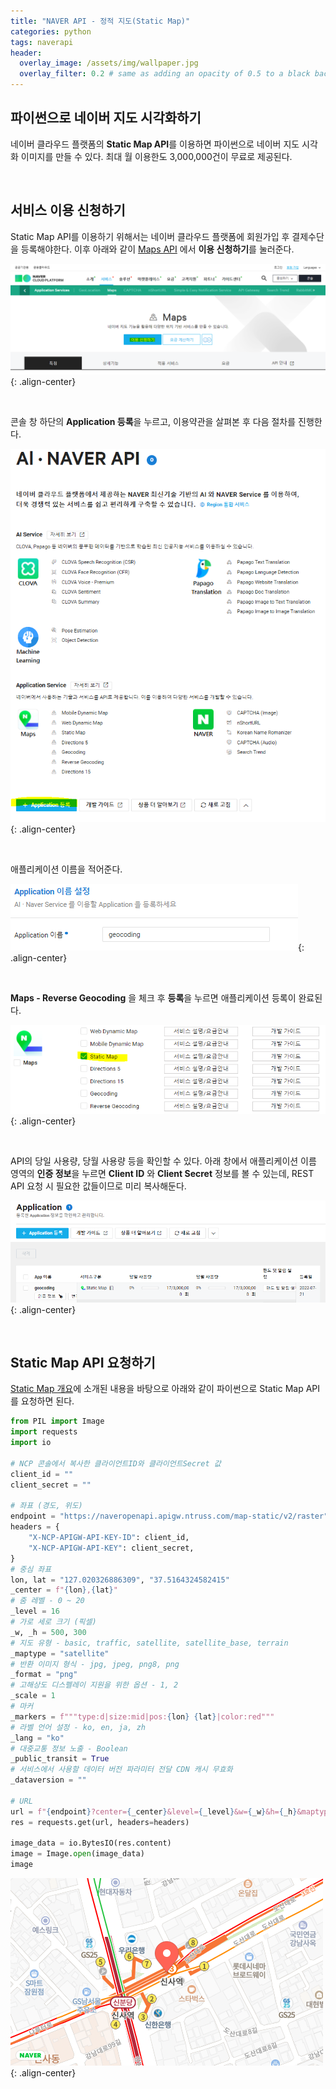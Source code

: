 ```yaml
---
title: "NAVER API - 정적 지도(Static Map)"
categories: python
tags: naverapi
header:
  overlay_image: /assets/img/wallpaper.jpg
  overlay_filter: 0.2 # same as adding an opacity of 0.5 to a black background
---
```


## 파이썬으로 네이버 지도 시각화하기

네이버 클라우드 플랫폼의 **Static Map API**를 이용하면 파이썬으로 네이버 지도 시각화 이미지를 만들 수 있다. 최대 월 이용한도 3,000,000건이 무료로 제공된다. 

<br>

## 서비스 이용 신청하기

Static Map API를 이용하기 위해서는 네이버 클라우드 플랫폼에 회원가입 후 결제수단을 등록해야한다. 이후 아래와 같이 [Maps API](https://www.ncloud.com/product/applicationService/maps) 에서 **이용 신청하기**를 눌러준다.

![PNG](/assets/img/post_img/2022-07-21-static-map/0.png){: .align-center}

<br>

콘솔 창 하단의 **Application 등록**을 누르고, 이용약관을 살펴본 후 다음 절차를 진행한다.

![PNG](/assets/img/post_img/2022-07-21-static-map/1.png){: .align-center}

<br>

애플리케이션 이름을 적어준다.

![PNG](/assets/img/post_img/2022-07-21-static-map/2.png){: .align-center}

<br>

**Maps - Reverse Geocoding** 을 체크 후 **등록**을 누르면 애플리케이션 등록이 완료된다.

![PNG](/assets/img/post_img/2022-07-21-static-map/3.png){: .align-center}

<br>

API의 당일 사용량, 당월 사용량 등을 확인할 수 있다. 아래 창에서 애플리케이션 이름 영역의 **인증 정보**을 누르면 **Client ID** 와 **Client Secret** 정보를 볼 수 있는데, REST API 요청 시 필요한 값들이므로 미리 복사해둔다.

![PNG](/assets/img/post_img/2022-07-21-static-map/4.png){: .align-center}

<br>

## Static Map API 요청하기

[Static Map 개요](https://api.ncloud-docs.com/docs/ai-naver-mapsstaticmap)에 소개된 내용을 바탕으로 아래와 같이 파이썬으로 Static Map API를 요청하면 된다.

```python
from PIL import Image
import requests
import io

# NCP 콘솔에서 복사한 클라이언트ID와 클라이언트Secret 값
client_id = ""
client_secret = ""

# 좌표 (경도, 위도)
endpoint = "https://naveropenapi.apigw.ntruss.com/map-static/v2/raster"
headers = {
    "X-NCP-APIGW-API-KEY-ID": client_id,
    "X-NCP-APIGW-API-KEY": client_secret,
}
# 중심 좌표
lon, lat = "127.020326886309", "37.5164324582415"
_center = f"{lon},{lat}"
# 줌 레벨 - 0 ~ 20
_level = 16
# 가로 세로 크기 (픽셀)
_w, _h = 500, 300
# 지도 유형 - basic, traffic, satellite, satellite_base, terrain
_maptype = "satellite"
# 반환 이미지 형식 - jpg, jpeg, png8, png
_format = "png"
# 고해상도 디스펠레이 지원을 위한 옵션 - 1, 2
_scale = 1
# 마커
_markers = f"""type:d|size:mid|pos:{lon} {lat}|color:red"""
# 라벨 언어 설정 - ko, en, ja, zh
_lang = "ko"
# 대중교통 정보 노출 - Boolean
_public_transit = True
# 서비스에서 사용할 데이터 버전 파라미터 전달 CDN 캐시 무효화
_dataversion = ""

# URL
url = f"{endpoint}?center={_center}&level={_level}&w={_w}&h={_h}&maptype={_maptype}&format={_format}&scale={_scale}&markers={_markers}&lang={_lang}&public_transit={_public_transit}&dataversion={_dataversion}"
res = requests.get(url, headers=headers)

image_data = io.BytesIO(res.content)
image = Image.open(image_data)
image
```

![PNG](/assets/img/post_img/2022-07-21-static-map/5.png){: .align-center}